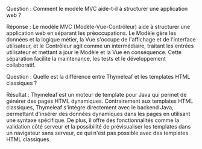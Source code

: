 Question : Comment le modèle MVC aide-t-il à structurer une application web ? 

Réponse : Le modèle MVC (Modèle-Vue-Contrôleur) aide à structurer une application web en séparant les préoccupations.
Le Modèle gère les données et la logique métier, la Vue s'occupe de l'affichage et de l'interface utilisateur,
et le Contrôleur agit comme un intermédiaire, traitant les entrées utilisateur et mettant à jour le Modèle et la Vue en conséquence.
Cette séparation facilite la maintenance, les tests et le développement collaboratif.

Question : Quelle est la différence entre Thymeleaf et les templates HTML classiques ?

Résultat : Thymeleaf est un moteur de template pour Java qui permet de générer des pages HTML dynamiques.
Contrairement aux templates HTML classiques, Thymeleaf s'intègre directement avec le backend Java,
permettant d'insérer des données dynamiques dans les pages en utilisant une syntaxe spécifique. De plus,
il offre des fonctionnalités comme la validation côté serveur et la possibilité de prévisualiser les templates
dans un navigateur sans serveur, ce qui n'est pas possible avec des templates HTML classiques.

